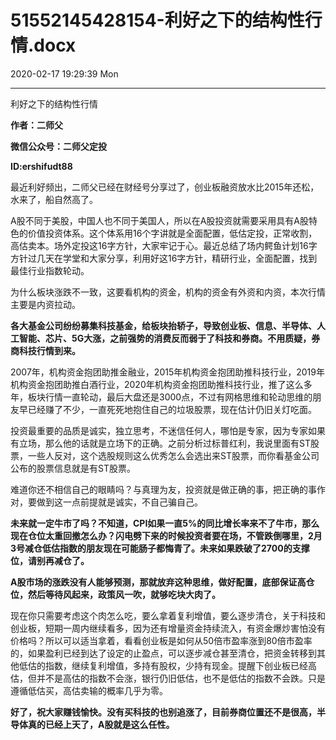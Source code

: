 # 51552145428154-利好之下的结构性行情.docx

2020-02-17 19:29:39 Mon

----

利好之下的结构性行情

__作者：二师父__

__微信公众号：二师父定投__

__ID:ershifudt88__

最近利好频出，二师父已经在财经号分享过了，创业板融资放水比2015年还松，水来了，船自然高了。

A股不同于美股，中国人也不同于美国人，所以在A股投资就需要采用具有A股特色的价值投资体系。这个体系用16个字讲就是全面配置，低估定投，正常收割，高估卖本。场外定投这16字方针，大家牢记于心。最近总结了场内鳄鱼计划16字方针过几天在学堂和大家分享，利用好这16字方针，精研行业，全面配置，找到最佳行业指数轮动。

为什么板块涨跌不一致，这要看机构的资金，机构的资金有外资和内资，本次行情主要是内资拉动。

__各大基金公司纷纷募集科技基金，给板块抬轿子，导致创业板、信息、半导体、人工智能、芯片、5G大涨，之前强势的消费反而弱于了科技和券商。不用质疑，券商科技行情到来。__

2007年，机构资金抱团助推金融业，2015年机构资金抱团助推科技行业，2019年机构资金抱团助推白酒行业，2020年机构资金抱团助推科技行业，推了这么多年，板块行情一直轮动，最后大盘还是3000点，不过有网格思维和轮动思维的朋友早已经赚了不少，一直死死地抱住自己的垃圾股票，现在估计仍旧关灯吃面。

投资最重要的品质是诚实，独立思考，不迷信任何人，哪怕是专家，因为专家如果有立场，那么他的话就是立场下的正确。之前分析过标普红利，我说里面有ST股票，一些人反对，这个选股规则这么优秀怎么会选出来ST股票，而你看基金公司公布的股票信息就是有ST股票。

难道你还不相信自己的眼睛吗？与真理为友，投资就是做正确的事，把正确的事作对，要做到这一点前提就是诚实，不自己骗自己。

__未来就一定牛市了吗？不知道，CPI如果一直5%的同比增长率来不了牛市，那么现在仓位太重回撤怎么办？闪电劈下来的时候投资者要在场，不管跌倒哪里，2月3号减仓低估指数的朋友现在可能肠子都悔青了。未来如果跌破了2700的支撑位，请别再减仓了。__

__A股市场的涨跌没有人能够预测，那就放弃这种思维，做好配置，底部保证高仓位，然后等待风起来，政策风一吹，就够吃块大肉了。__

现在你只需要考虑这个肉怎么吃，要么拿着复利增值，要么逐步清仓，关于科技和创业板，短期一周内继续看多，因为还有增量资金持续流入，有资金爆炒害怕没有价格吗？所以可以适当拿着，看看创业板是如何从50倍市盈率涨到80倍市盈率的，如果盈利已经到达了设定的止盈点，可以逐步减仓甚至清仓，把资金转移到其他低估的指数，继续复利增值，多持有股权，少持有现金。提醒下创业板已经高估，但并不是高估的指数不会涨，银行仍旧低估，也不是低估的指数不会跌。只是遵循低估买，高估卖输的概率几乎为零。

__好了，祝大家赚钱愉快。没有买科技的也别追涨了，目前券商位置还不是很高，半导体真的已经上天了，A股就是这么任性。__

